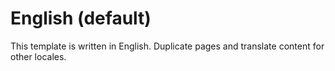 # English (default)

This template is written in English. Duplicate pages and translate content for other locales.
